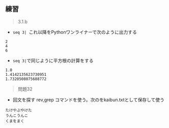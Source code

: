 ## 練習
> 3.1.b
  - `seq 3| `これ以降をPythonワンライナーで次のように出力する
  ```
  2
  4
  6
  ```
  - `seq 3|`で同じように平方根の計算をする
  ```
  1.0
  1.4142135623730951
  1.7320508075688772
  ```
> 問題32
  - 回文を探す rev,grep コマンドを使う。次のをkaibun.txtとして保存して使う
  ```
  たけやぶやけた
  うんこうんこ
  くまをまく
  ```
